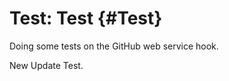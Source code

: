 Test: Test {#Test}
==================

Doing some tests on the GitHub web service hook.

New Update Test.